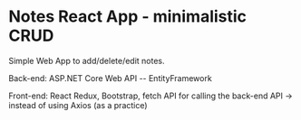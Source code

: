 # Notes React App - minimalistic CRUD

Simple Web App to add/delete/edit notes.

Back-end: ASP.NET Core Web API -- EntityFramework

Front-end: React Redux, Bootstrap, fetch API for calling the back-end API -> instead of using Axios (as a practice)
